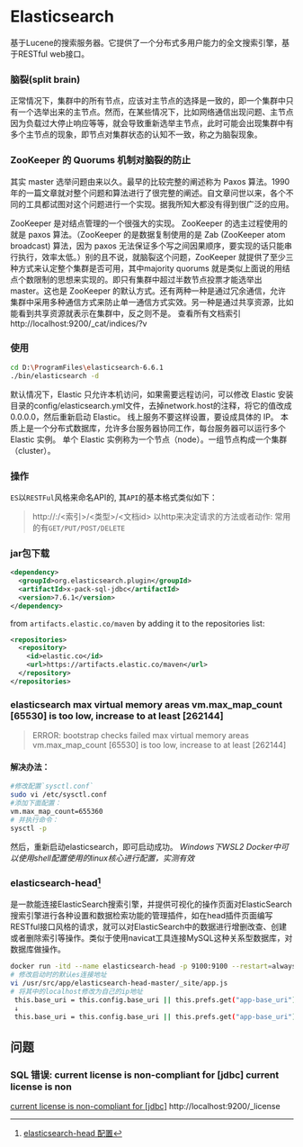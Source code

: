 # Elasticsearch
<!-- @author DHJT 2019-02-27 -->
基于Lucene的搜索服务器。它提供了一个分布式多用户能力的全文搜索引擎，基于RESTful web接口。

### 脑裂(split brain)
正常情况下，集群中的所有节点，应该对主节点的选择是一致的，即一个集群中只有一个选举出来的主节点。然而，在某些情况下，比如网络通信出现问题、主节点因为负载过大停止响应等等，就会导致重新选举主节点，此时可能会出现集群中有多个主节点的现象，即节点对集群状态的认知不一致，称之为脑裂现象。

### ZooKeeper 的 Quorums 机制对脑裂的防止

其实 master 选举问题由来以久。最早的比较完整的阐述称为 Paxos 算法。1990 年的一篇文章就对整个问题和算法进行了很完整的阐述。自文章问世以来，各个不同的工具都试图对这个问题进行一个实现。据我所知大都没有得到很广泛的应用。

ZooKeeper 是对结点管理的一个很强大的实现。 ZooKeeper 的选主过程使用的就是 paxos 算法。（ZooKeeper 的是数据复制使用的是 Zab (ZooKeeper atom broadcast) 算法，因为 paxos 无法保证多个写之间因果顺序，要实现的话只能串行执行，效率太低。）别的且不说，就脑裂这个问题，ZooKeeper 就提供了至少三种方式来认定整个集群是否可用，其中majority quorums 就是类似上面说的用结点个数限制的思想来实现的。即只有集群中超过半数节点投票才能选举出 master。这也是 ZooKeeper 的默认方式。还有两种一种是通过冗余通信，允许集群中采用多种通信方式来防止单一通信方式实效。另一种是通过共享资源，比如能看到共享资源就表示在集群中，反之则不是。
查看所有文档索引http://localhost:9200/_cat/indices/?v
### 使用
```sh
cd D:\ProgramFiles\elasticsearch-6.6.1
./bin/elasticsearch -d
```

默认情况下，Elastic 只允许本机访问，如果需要远程访问，可以修改 Elastic 安装目录的config/elasticsearch.yml文件，去掉network.host的注释，将它的值改成0.0.0.0，然后重新启动 Elastic。
线上服务不要这样设置，要设成具体的 IP。
本质上是一个分布式数据库，允许多台服务器协同工作，每台服务器可以运行多个 Elastic 实例。
单个 Elastic 实例称为一个节点（node）。一组节点构成一个集群（cluster）。

### 操作
`ES`以`RESTFul`风格来命名API的, 其`API`的基本格式类似如下：
> http://<ip>:<port>/<索引>/<类型>/<文档id>
以http来决定请求的方法或者动作: 常用的有`GET/PUT/POST/DELETE`

### jar包下载
```xml
<dependency>
  <groupId>org.elasticsearch.plugin</groupId>
  <artifactId>x-pack-sql-jdbc</artifactId>
  <version>7.6.1</version>
</dependency>
```
from `artifacts.elastic.co/maven` by adding it to the repositories list:
```xml
<repositories>
  <repository>
    <id>elastic.co</id>
    <url>https://artifacts.elastic.co/maven</url>
  </repository>
</repositories>
```

### elasticsearch max virtual memory areas vm.max_map_count [65530] is too low, increase to at least [262144]
> ERROR: bootstrap checks failed max virtual memory areas vm.max_map_count [65530] is too low, increase to at least [262144]

#### 解决办法：
```sh
#修改配置`sysctl.conf`
sudo vi /etc/sysctl.conf
#添加下面配置：
vm.max_map_count=655360
# 并执行命令：
sysctl -p
```
然后，重新启动elasticsearch，即可启动成功。
*Windows下WSL2 Docker中可以使用shell配置使用的linux核心进行配置，实测有效*

### elasticsearch-head[^1]
是一款能连接ElasticSearch搜索引擎，并提供可视化的操作页面对ElasticSearch搜索引擎进行各种设置和数据检索功能的管理插件，如在head插件页面编写RESTful接口风格的请求，就可以对ElasticSearch中的数据进行增删改查、创建或者删除索引等操作。类似于使用navicat工具连接MySQL这种关系型数据库，对数据库做操作。
```sh
docker run -itd --name elasticsearch-head -p 9100:9100 --restart=always -e TZ="Asia/Shanghai" bolingcavalry/elasticsearch-head:6
# 修改启动时的默认es连接地址
vi /usr/src/app/elasticsearch-head-master/_site/app.js
# 将其中的localhost修改为自己的ip地址
 this.base_uri = this.config.base_uri || this.prefs.get("app-base_uri") || "http://localhost:9200";
 ↓
 this.base_uri = this.config.base_uri || this.prefs.get("app-base_uri") || "http://master:9200";
```

## 问题

### SQL 错误: current license is non-compliant for [jdbc] current license is non
[current license is non-compliant for [jdbc]](https://blog.csdn.net/ctypyb2002/article/details/106115691)
http://localhost:9200/_license

[^1]: [elasticsearch-head 配置](https://www.cnblogs.com/nulijiushimeili/p/13866524.html)
